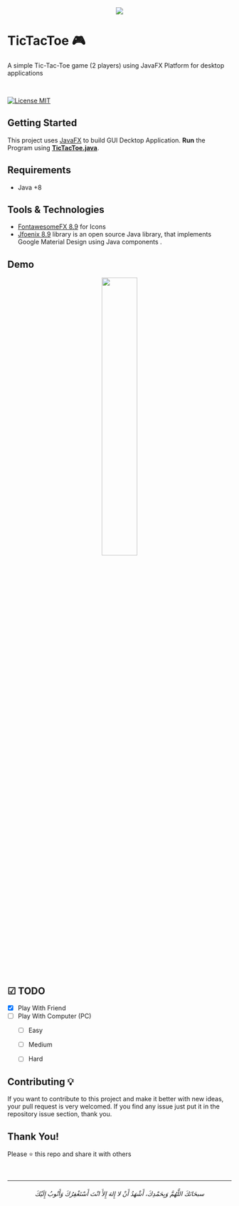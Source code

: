 <div align="center">
<img src="https://user-images.githubusercontent.com/48678280/87714930-d3cdbe80-c7ac-11ea-9b56-76d80c982f68.jpg">
</div>


# TicTacToe 🎮

A simple Tic-Tac-Toe game (2 players) using JavaFX Platform for desktop applications

<br> 

[![License MIT](https://img.shields.io/badge/license-MIT-blue.svg)](https://raw.githubusercontent.com/AbdelrahmanBayoumi/Tic-Tac-Toe-Game/master/LICENSE)


## Getting Started

This project uses [JavaFX](https://openjfx.io/) to build GUI Decktop Application. **Run** the Program using **[TicTacToe.java](src/main/TicTacToe.java)**.


## Requirements
* Java +8


## Tools & Technologies

- [FontawesomeFX 8.9](https://bitbucket.org/Jerady/fontawesomefx/src/master/) for Icons
- [Jfoenix 8.9](http://www.jfoenix.com/) library is an open source Java library, that implements Google Material Design using Java components .

## Demo

<div align="center">
<img src="https://user-images.githubusercontent.com/48678280/87463859-6ab24380-c612-11ea-9ad4-586d9dcfbd02.gif" width="40% hieght=="40%>
</div>

## ☑ TODO

- [X] Play With Friend
- [ ] Play With Computer (PC)
  - [ ] Easy
  - [ ] Medium
  - [ ] Hard


## Contributing 💡
If you want to contribute to this project and make it better with new ideas, your pull request is very welcomed.
If you find any issue just put it in the repository issue section, thank you.

## Thank You!
Please ⭐️ this repo and share it with others


<br>

----

<h6 align="center">سبحَانَكَ اللَّهُمَّ وَبِحَمْدِكَ، أَشْهَدُ أَنْ لا إِلهَ إِلأَ انْتَ أَسْتَغْفِرُكَ وَأَتْوبُ إِلَيْكَ</h6>
